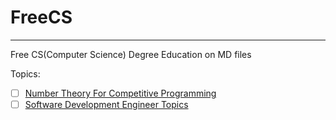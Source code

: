 # FreeCS
---

Free CS(Computer Science) Degree Education on MD files

Topics:
- [ ] [Number Theory For Competitive Programming](/NTCP/01_number_theory_for_cp.md "Number Theory for CP")
- [ ] [Software Development Engineer Topics](/SDET/01_sde_guide.md)
